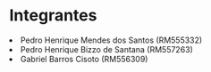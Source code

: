<h1>Integrantes</h1>
<li>Pedro Henrique Mendes dos Santos (RM555332)</li>
<li>Pedro Henrique Bizzo de Santana (RM557263)</li>
<li>Gabriel Barros Cisoto (RM556309)</li>
